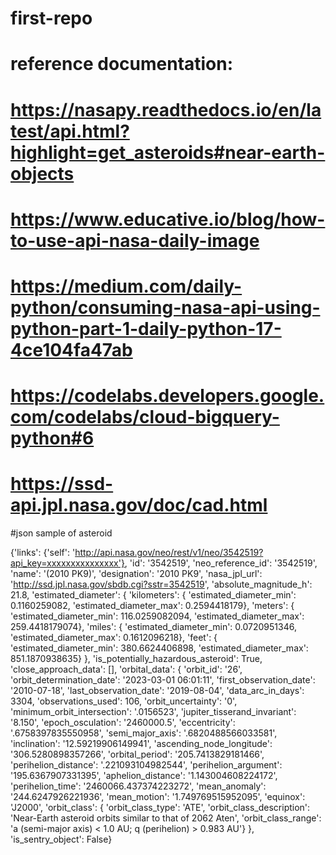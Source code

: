 # first-repo
# reference documentation:
# https://nasapy.readthedocs.io/en/latest/api.html?highlight=get_asteroids#near-earth-objects
# https://www.educative.io/blog/how-to-use-api-nasa-daily-image
# https://medium.com/daily-python/consuming-nasa-api-using-python-part-1-daily-python-17-4ce104fa47ab
# https://codelabs.developers.google.com/codelabs/cloud-bigquery-python#6
# https://ssd-api.jpl.nasa.gov/doc/cad.html

#json sample of asteroid

{'links': 
	{'self': 'http://api.nasa.gov/neo/rest/v1/neo/3542519?api_key=xxxxxxxxxxxxxxx'},
	'id': '3542519',
	'neo_reference_id': '3542519',
	'name': '(2010 PK9)',
	 'designation': '2010 PK9',
	 'nasa_jpl_url': 'http://ssd.jpl.nasa.gov/sbdb.cgi?sstr=3542519',
	 'absolute_magnitude_h': 21.8,
	 'estimated_diameter': {
		'kilometers': {
			'estimated_diameter_min': 0.1160259082,
			'estimated_diameter_max': 0.2594418179},
		'meters': {
			'estimated_diameter_min': 116.0259082094,
			'estimated_diameter_max': 259.4418179074},
		'miles': {
			'estimated_diameter_min': 0.0720951346,
			'estimated_diameter_max': 0.1612096218},
		'feet': {
		'estimated_diameter_min': 380.6624406898,
		'estimated_diameter_max': 851.1870938635}
		},
	 'is_potentially_hazardous_asteroid': True,
	 'close_approach_data': [],
	 'orbital_data': {
		'orbit_id': '26',
		'orbit_determination_date': '2023-03-01 06:01:11',
		'first_observation_date': '2010-07-18',
		'last_observation_date': '2019-08-04',
		'data_arc_in_days': 3304,
		'observations_used': 106,
		'orbit_uncertainty': '0',
		'minimum_orbit_intersection': '.0156523',
		'jupiter_tisserand_invariant': '8.150',
		'epoch_osculation': '2460000.5',
		'eccentricity': '.6758397835550958',
		'semi_major_axis': '.6820488566033581',
		'inclination': '12.59219906149941',
		'ascending_node_longitude': '306.5280898357266',
		'orbital_period': '205.7413829181466',
		'perihelion_distance': '.221093104982544',
		'perihelion_argument': '195.6367907331395',
		'aphelion_distance': '1.143004608224172',
		'perihelion_time': '2460066.437374223272',
		'mean_anomaly': '244.6247926221936',
		'mean_motion': '1.749769515952095',
		'equinox': 'J2000',
		'orbit_class': {
			'orbit_class_type': 'ATE',
			'orbit_class_description': 'Near-Earth asteroid orbits similar to that of 2062 Aten',
			'orbit_class_range': 'a (semi-major axis) < 1.0 AU; q (perihelion) > 0.983 AU'}
	 },
	 'is_sentry_object': False}

